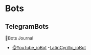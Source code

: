 # Bots
## TelegramBots 
🤖Bots Journal
- [@YouTube_ioBot](https://github.com/Tukhtasinov-Saydullo/Bots/tree/main/YTDownloader)
-[LatinCyrillic_ioBot](https://github.com/Tukhtasinov-Saydullo/Bots/tree/main/LatinCyrillic)
